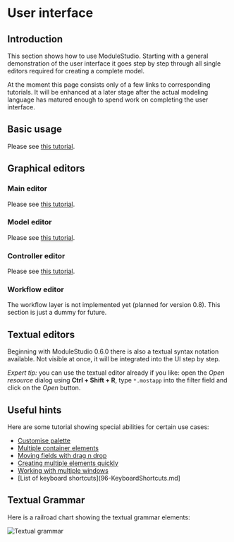 # User interface

## Introduction

This section shows how to use ModuleStudio. Starting with a general demonstration of the user interface it goes step by step through all single editors required for creating a complete model.

At the moment this page consists only of a few links to corresponding tutorials. It will be enhanced at a later stage after the actual modeling language has matured enough to spend work on completing the user interface.

## Basic usage

Please see [this tutorial](http://modulestudio.de/en/tutorial/basic-usage.html).

## Graphical editors

### Main editor

Please see [this tutorial](http://modulestudio.de/en/tutorial/basic-settings-in-main-editor.html).

### Model editor

Please see [this tutorial](http://modulestudio.de/en/tutorial/describing-the-model.html).

### Controller editor

Please see [this tutorial](http://modulestudio.de/en/tutorial/modeling-the-controllers.html).

### Workflow editor

The workflow layer is not implemented yet (planned for version 0.8). This section is just a dummy for future.

## Textual editors

Beginning with ModuleStudio 0.6.0 there is also a textual syntax notation available. Not visible
at once, it will be integrated into the UI step by step.

*Expert tip:* you can use the textual editor already if you like: open the *Open resource* dialog using **Ctrl + Shift + R**, type `*.mostapp` into the filter field and click on the *Open* button.

## Useful hints

Here are some tutorial showing special abilities for certain use cases:

* [Customise palette](http://modulestudio.de/en/tutorial/customise-palette.html)
* [Multiple container elements](http://modulestudio.de/en/tutorial/multiple-container-elements.html)
* [Moving fields with drag n drop](http://modulestudio.de/en/tutorial/moving-fields-with-drag-n-drop.html)
* [Creating multiple elements quickly](http://modulestudio.de/en/tutorial/creating-multiple-elements-quickly.html)
* [Working with multiple windows](http://modulestudio.de/en/tutorial/working-with-multiple-windows.html)
* [List of keyboard shortcuts](96-KeyboardShortcuts.md]

## Textual Grammar

Here is a railroad chart showing the textual grammar elements:

![Textual grammar](images/mostdsl_grammar.png "Textual grammar")
